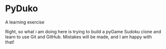 # PyDuko
A learning exercise


Right, so what i am doing here is trying to build a pyGame Sudoku clone and learn to use Git and GitHub.
Mistakes will  be made, and I am happy with that!

